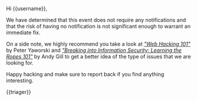 Hi {{username}},

We have determined that this event does not require any notifications and that the risk of having no notification is not significant enough to warrant an immediate fix.

On a side note, we highly recommend you take a look at _["Web Hacking 101"](https://leanpub.com/web-hacking-101)_ by Peter Yaworski and _["Breaking into Information Security: Learning the Ropes 101"](https://leanpub.com/ltr101-breaking-into-infosec)_ by Andy Gill to get a better idea of the type of issues that we are looking for.

Happy hacking and make sure to report back if you find anything interesting.

{{triager}}